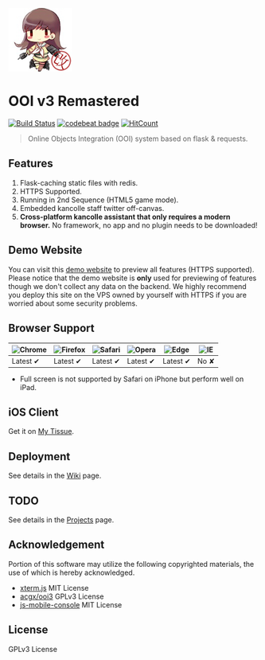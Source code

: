 ![Header](https://raw.githubusercontent.com/EnderQIU/ooi3-remastered/master/static/img/logo.png)
# OOI v3 Remastered
[![Build Status](https://travis-ci.com/EnderQIU/ooi3-remastered.svg?branch=master)](https://travis-ci.com/EnderQIU/ooi3-remastered)
[![codebeat badge](https://codebeat.co/badges/e4b446e6-34d6-4b85-9422-eb968abe3ae0)](https://codebeat.co/projects/github-com-enderqiu-ooi3-remastered-master)
[![HitCount](http://hits.dwyl.io/EnderQIU/ooi3-remastered.svg)](http://hits.dwyl.io/EnderQIU/ooi3-remastered)


> Online Objects Integration (OOI) system based on flask & requests.

## Features
1. Flask-caching static files with redis.
2. HTTPS Supported.
3. Running in 2nd Sequence (HTML5 game mode).
4. Embedded kancolle staff twitter off-canvas.
5. **Cross-platform kancolle assistant that only requires a modern browser.**
No framework, no app and no plugin needs to be downloaded!

## Demo Website
You can visit this [demo website](https://ooi.enderqiu.cn/) to preview all features (HTTPS supported).
Please notice that the demo website is **only** used for previewing of features though we don't collect
any data on the backend. We highly recommend you deploy this site on the VPS owned by yourself with 
HTTPS if you are worried about some security problems.

## Browser Support

![Chrome](https://raw.github.com/alrra/browser-logos/master/src/chrome/chrome_48x48.png) | ![Firefox](https://raw.github.com/alrra/browser-logos/master/src/firefox/firefox_48x48.png) | ![Safari](https://raw.github.com/alrra/browser-logos/master/src/safari/safari_48x48.png) | ![Opera](https://raw.github.com/alrra/browser-logos/master/src/opera/opera_48x48.png) | ![Edge](https://raw.github.com/alrra/browser-logos/master/src/edge/edge_48x48.png) | ![IE](https://raw.github.com/alrra/browser-logos/master/src/archive/internet-explorer_9-11/internet-explorer_9-11_48x48.png) |
--- | --- | --- | --- | --- | --- |
Latest ✔ | Latest ✔ | Latest ✔ | Latest ✔ | Latest ✔ | No ✘ |

- Full screen is not supported by Safari on iPhone but perform well on iPad.

## iOS Client
Get it on [My Tissue](https://github.com/EnderQIU/mytissue).

## Deployment
See details in the [Wiki](https://github.com/EnderQIU/ooi3-remastered/wiki) page.

## TODO
See details in the [Projects](https://github.com/EnderQIU/ooi3-remastered/projects) page.

## Acknowledgement
Portion of this software may utilize the following copyrighted materials, the use of which is hereby acknowledged.

- [xterm.js](https://xtermjs.org) MIT License
- [acgx/ooi3](https://github.com/acgx/ooi3) GPLv3 License
- [js-mobile-console](https://github.com/B1naryStudio/js-mobile-console) MIT License

## License
GPLv3 License
